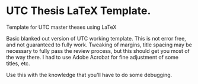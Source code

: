 # UTC Thesis LaTeX Template.
Template for UTC master theses using LaTeX

Basic blanked out version of UTC working template. This is not error free, and not guaranteed to fully work. Tweaking of margins, title spacing may be necessary to fully pass the review process, but this should get you most of the way there. I had to use Adobe Acrobat for fine adjustment of some titles, etc.

Use this with the knowledge that you'll have to do some debugging.
